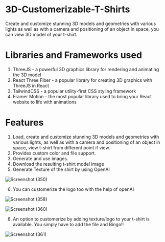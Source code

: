 # 3D-Customerizable-T-Shirts
Create and customize stunning 3D models and geometries with various lights as well as with a camera and positioning of an object in space, you can view 3D model of your t-shirt.

# Libraries and Frameworks used
1) ThreeJS - a powerful 3D graphics library for rendering and animating the 3D model
2) React Three Fiber - a popular library for creating 3D graphics with ThreeJS in React
3) TailwindCSS - a popular utility-first CSS styling framework
4) Framer Motion - the most popular library used to bring your React website to life with animations

# Features
1) Load, create and customize stunning 3D models and geometries with various lights, as well as with a camera and positioning of an object in space, view t-shirt from different point if view.
2) Provides custom color and file support.
3) Generate and use images.
4) Download the resulting t-shirt model image
5) Generate Texture of the shirt by using OpenAI
   
![Screenshot (350)](https://github.com/Bhumika-Sethi/CureFelt/assets/67055739/81d672fb-9060-4c5d-a52a-d74d8237f92d)

6) You can customerize the logo too with the help of openAI

![Screenshot (358)](https://github.com/Bhumika-Sethi/3D-Customerizable-T-Shirts/assets/67055739/86848608-5bd3-40c8-9aae-b3f53315f2d9)

![Screenshot (360)](https://github.com/Bhumika-Sethi/3D-Customerizable-T-Shirts/assets/67055739/9692d298-7074-4901-8a77-280355b4a183)

8) An option to customerize by adding texture/logo to your t-shirt is available. You simply have to add the file and Bingo!!


![Screenshot (361)](https://github.com/Bhumika-Sethi/3D-Customerizable-T-Shirts/assets/67055739/af22d281-3c69-41b9-871e-2f3c8a74aba4)




